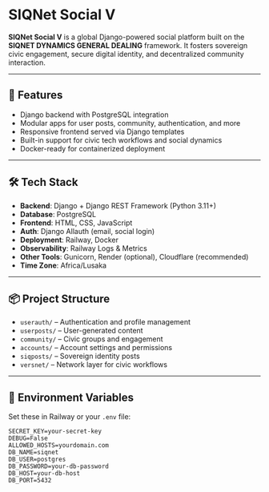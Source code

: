 # SIQNet Social V

**SIQNet Social V** is a global Django-powered social platform built on the **SIQNET DYNAMICS GENERAL DEALING** framework. It fosters sovereign civic engagement, secure digital identity, and decentralized community interaction.

---

## 🚀 Features

- Django backend with PostgreSQL integration  
- Modular apps for user posts, community, authentication, and more  
- Responsive frontend served via Django templates  
- Built-in support for civic tech workflows and social dynamics  
- Docker-ready for containerized deployment  

---

## 🛠️ Tech Stack

- **Backend**: Django + Django REST Framework (Python 3.11+)  
- **Database**: PostgreSQL  
- **Frontend**: HTML, CSS, JavaScript  
- **Auth**: Django Allauth (email, social login)  
- **Deployment**: Railway, Docker  
- **Observability**: Railway Logs & Metrics  
- **Other Tools**: Gunicorn, Render (optional), Cloudflare (recommended)  
- **Time Zone**: Africa/Lusaka  

---

## 📦 Project Structure

- `userauth/` – Authentication and profile management  
- `userposts/` – User-generated content  
- `community/` – Civic groups and engagement  
- `accounts/` – Account settings and permissions  
- `siqposts/` – Sovereign identity posts  
- `versnet/` – Network layer for civic workflows  

---

## 📄 Environment Variables

Set these in Railway or your `.env` file:

```env
SECRET_KEY=your-secret-key
DEBUG=False
ALLOWED_HOSTS=yourdomain.com
DB_NAME=siqnet
DB_USER=postgres
DB_PASSWORD=your-db-password
DB_HOST=your-db-host
DB_PORT=5432
